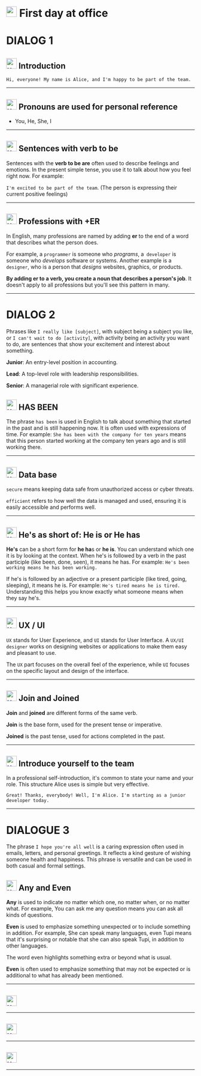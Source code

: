 # <img width="28" height="28" src="https://img.icons8.com/emoji/28/united-kingdom-emoji.png" alt="united-kingdom-emoji"/> First day at office

# DIALOG 1

## <img width="28" height="28" src="https://img.icons8.com/emoji/28/united-kingdom-emoji.png" alt="united-kingdom-emoji"/> Introduction

``Hi, everyone! My name is Alice, and I'm happy to be part of the team.``

---

## <img width="28" height="28" src="https://img.icons8.com/emoji/28/united-kingdom-emoji.png" alt="united-kingdom-emoji"/> Pronouns are used for personal reference

- You, He, She, I

---

## <img width="28" height="28" src="https://img.icons8.com/emoji/28/united-kingdom-emoji.png" alt="united-kingdom-emoji"/> Sentences with verb to be

Sentences with the **verb to be are** often used to describe feelings and emotions. In the present simple tense, you use it to talk about how you feel right now. For example:

`I'm excited to be part of the team`. (The person is expressing their current positive feelings)

---

## <img width="28" height="28" src="https://img.icons8.com/emoji/28/united-kingdom-emoji.png" alt="united-kingdom-emoji"/> Professions with +ER

In English, many professions are named by adding **er** to the end of a word that describes what the person does.

For example, a `programmer` is someone who _programs_, a` developer` is someone who _develops_ software or systems. Another example is a `designer`, who is a person that _designs_ websites, graphics, or products.

**By adding er to a verb, you create a noun that describes a person's job**. It doesn't apply to all professions but you'll see this pattern in many.

---

# DIALOG 2

Phrases like `I really like [subject]`, with subject being a subject you like, or `I can't wait to do [activity]`, with activity being an activity you want to do, are sentences that show your excitement and interest about something.


**Junior**: An entry-level position in accounting.

**Lead**: A top-level role with leadership responsibilities.

**Senior**: A managerial role with significant experience.

## <img width="28" height="28" src="https://img.icons8.com/emoji/28/united-kingdom-emoji.png" alt="united-kingdom-emoji"/> HAS BEEN

The phrase `has been` is used in English to talk about something that started in the past and is still happening now. It is often used with expressions of time. For example: `She has been with the company for ten years` means that this person started working at the company ten years ago and is still working there.

---

## <img width="28" height="28" src="https://img.icons8.com/emoji/28/united-kingdom-emoji.png" alt="united-kingdom-emoji"/> Data base

`secure` means keeping data safe from unauthorized access or cyber threats.

`efficient` refers to how well the data is managed and used, ensuring it is easily accessible and performs well.

---

## <img width="28" height="28" src="https://img.icons8.com/emoji/28/united-kingdom-emoji.png" alt="united-kingdom-emoji"/> He's as short of: He is or He has

**He's** can be a short form for **he ha**s or **he is**. You can understand which one it is by looking at the context. When he's is followed by a verb in the past participle (like been, done, seen), it means he has. For example: `He's been working means he has been working.`

If he's is followed by an adjective or a present participle (like tired, going, sleeping), it means he is. For example: `He's tired means he is tired.` Understanding this helps you know exactly what someone means when they say he's.

---

## <img width="28" height="28" src="https://img.icons8.com/emoji/28/united-kingdom-emoji.png" alt="united-kingdom-emoji"/> UX / UI

`UX` stands for User Experience, and `UI` stands for User Interface. A `UX/UI designer` works on designing websites or applications to make them easy and pleasant to use.

The `UX` part focuses on the overall feel of the experience, while `UI` focuses on the specific layout and design of the interface.

---

## <img width="28" height="28" src="https://img.icons8.com/emoji/28/united-kingdom-emoji.png" alt="united-kingdom-emoji"/> Join and Joined

**Join** and **joined** are different forms of the same verb.

**Join** is the base form, used for the present tense or imperative.

**Joined** is the past tense, used for actions completed in the past.

---

## <img width="28" height="28" src="https://img.icons8.com/emoji/28/united-kingdom-emoji.png" alt="united-kingdom-emoji"/> Introduce yourself to the team

In a professional self-introduction, it's common to state your name and your role. This structure Alice uses is simple but very effective.

`Great! Thanks, everybody! Well, I'm Alice. I'm starting as a junior developer today.`

---

# DIALOGUE 3

The phrase `I hope you're all well` is a caring expression often used in emails, letters, and personal greetings. It reflects a kind gesture of wishing someone health and happiness. This phrase is versatile and can be used in both casual and formal settings.

## <img width="28" height="28" src="https://img.icons8.com/emoji/28/united-kingdom-emoji.png" alt="united-kingdom-emoji"/> Any and Even

**Any** is used to indicate no matter which one, no matter when, or no matter what. For example, You can ask me any question means you can ask all kinds of questions.

**Even** is used to emphasize something unexpected or to include something in addition. For example, She can speak many languages, even Tupi means that it's surprising or notable that she can also speak Tupi, in addition to other languages.

The word even highlights something extra or beyond what is usual.

**Even** is often used to emphasize something that may not be expected or is additional to what has already been mentioned.

---

## <img width="28" height="28" src="https://img.icons8.com/emoji/28/united-kingdom-emoji.png" alt="united-kingdom-emoji"/>

---

## <img width="28" height="28" src="https://img.icons8.com/emoji/28/united-kingdom-emoji.png" alt="united-kingdom-emoji"/>

---

## <img width="28" height="28" src="https://img.icons8.com/emoji/28/united-kingdom-emoji.png" alt="united-kingdom-emoji"/>

---
